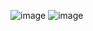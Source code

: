![image](https://github.com/user-attachments/assets/7f1951e4-c71a-49bd-a08f-132d8fa972f3)
![image](https://github.com/user-attachments/assets/7dbf4758-505b-4ead-951d-d40f15b6830a)

